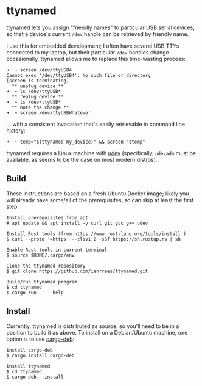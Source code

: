 # ttynamed
ttynamed lets you assign "friendly names" to particular USB serial devices, so that a device's current `/dev` handle can be retrieved by friendly name.

I use this for embedded development; I often have several USB TTYs connected to my laptop, but their particular `/dev` handles change occasionally.  ttynamed allows me to replace this time-wasting process:
```
➜  ~ screen /dev/ttyUSB4
Cannot exec '/dev/ttyUSB4': No such file or directory
[screen is terminating]
  ** unplug device **
➜  ~ ls /dev/ttyUSB*
  ** replug device **
➜  ~ ls /dev/ttyUSB*
  ** note the change **
➜  ~ screen /dev/ttyUSBWhatever
```
... with a consistent invocation that's easily retrievable in command line history:
```
➜  ~ temp="$(ttynamed my_device)" && screen "$temp"
```

ttynamed requires a Linux machine with [udev](https://en.wikipedia.org/wiki/Udev) (specifically, `udevadm` must be available, as seems to be the case on most modern distros).

## Build 
These instructions are based on a fresh Ubuntu Docker image; likely you will already have some/all of the prerequisites, so can skip at least the first step.
```
Install prerequisites from apt
# apt update && apt install -y curl git gcc g++ udev

Install Rust tools (from https://www.rust-lang.org/tools/install )
$ curl --proto '=https' --tlsv1.2 -sSf https://sh.rustup.rs | sh

Enable Rust tools in current terminal
$ source $HOME/.cargo/env

Clone the ttynamed repository
$ git clone https://github.com/ianrrees/ttynamed.git

Build/run ttynamed program
$ cd ttynamed
$ cargo run -- --help
```

## Install
Currently, ttynamed is distributed as source, so you'll need to be in a position to build it as above.  To install on a Debian/Ubuntu machine, one option is to use [cargo-deb](https://github.com/mmstick/cargo-deb):
```
install cargo-deb
$ cargo install cargo-deb

install ttynamed
$ cd ttynamed
$ cargo deb --install
```
